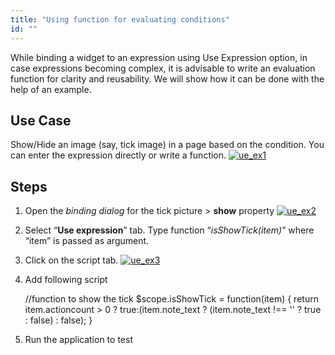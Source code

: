 ```yaml
---
title: "Using function for evaluating conditions"
id: ""
---
```


While binding a widget to an expression using Use Expression option, in case expressions becoming complex, it is advisable to write an evaluation function for clarity and reusability. We will show how it can be done with the help of an example.

## Use Case

Show/Hide an image (say, tick image) in a page based on the condition. You can enter the expression directly or write a function. [![ue_ex1](/learn/assets/ue_ex1.png)](/learn/assets/ue_ex1.png)

## Steps

1. Open the _binding dialog_ for the tick picture > **show** property [![ue_ex2](/learn/assets/ue_ex2.png)](/learn/assets/ue_ex2.png)
2. Select “**Use expression**” tab. Type function “_isShowTick(item)_” where “item” is passed as argument.
3. Click on the script tab. [![ue_ex3](/learn/assets/ue_ex3.png)](/learn/assets/ue_ex3.png)
4. Add following script
    
    //function to show the tick
    $scope.isShowTick = function(item) {
    return item.actioncount > 0 ? true:(item.note_text ? (item.note_text !== '' ? true : false) : false);
        }
    
5. Run the application to test
